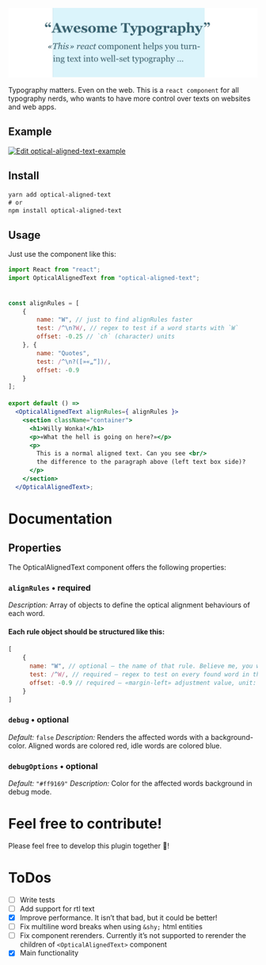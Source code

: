 ![Optical Aligned Text Teaser](doc/readme/teaser-image/teaser-image.jpg)

Typography matters. Even on the web. This is a `react component` for all typography nerds, who wants to have more control over  texts on websites and web apps.

## Example

[![Edit optical-aligned-text-example](https://codesandbox.io/static/img/play-codesandbox.svg)](https://codesandbox.io/s/broken-waterfall-7bqi0?fontsize=14&hidenavigation=1&theme=dark)

## Install

```shell
yarn add optical-aligned-text
# or
npm install optical-aligned-text
```

## Usage

Just use the component like this:
```jsx harmony
import React from "react";
import OpticalAlignedText from "optical-aligned-text";


const alignRules = [
    {
        name: "W", // just to find alignRules faster
        test: /^\n?W/, // regex to test if a word starts with `W` 
        offset: -0.25 // `ch` (character) units
    }, {
        name: "Quotes",
        test: /^\n?([»«„“])/,
        offset: -0.9
    }
];

export default () => 
  <OpticalAlignedText alignRules={ alignRules }>
    <section className="container">
      <h1>Willy Wonka!</h1>
      <p>«What the hell is going on here?»</p>
      <p>
        This is a normal aligned text. Can you see <br/>
        the difference to the paragraph above (left text box side)?
      </p>
    </section>
  </OpticalAlignedText>;
```

# Documentation

## Properties

The OpticalAlignedText component offers the following properties:  

### `alignRules` • required  
*Description:* Array of objects to define the optical alignment behaviours of each word. 

#### Each rule object should be structured like this:
```javascript
[
	{
      name: "W", // optional – the name of that rule. Believe me, you will need it in bigger projects!
      test: /^W/, // required – regex to test on every found word in the text
      offset: -0.9 // required – «margin-left» adjustment value, unit: "ch" (0-character (zero) width)
    }
]	
```

### `debug` • optional  
*Default:* `false`
*Description:* Renders the affected words with a background-color. Aligned words are colored red, idle words are colored blue.


### `debugOptions` • optional

*Default:* `"#ff9169"`
*Description:* Color for the affected words background in debug mode.

# Feel free to contribute!

Please feel free to develop this plugin together 🥳!

# ToDos

- [ ] Write tests
- [ ] Add support for rtl text
- [x] Improve performance. It isn’t that bad, but it could be better!
- [ ] Fix multiline word breaks when using `&shy;` html entities
- [ ] Fix component rerenders. Currently it’s not supported to rerender the children of `<OpticalAlignedText>` component
- [x] Main functionality
